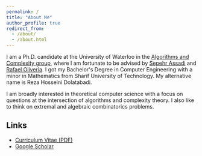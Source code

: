 ```yaml
---
permalink: /
title: "About Me"
author_profile: true
redirect_from: 
  - /about/
  - /about.html
---
```


I am a Ph.D. candidate at the University of Waterloo in the [Algorithms and Complexity group](https://algcomp.uwaterloo.ca/), where I am fortunate to be advised by [Sepehr Assadi](https://sepehr.assadi.info/) and [Rafael Oliveria](https://cs.uwaterloo.ca/~r5olivei/). I got my Bachelor's Degree in Computer Engineering with a minor in Mathematics from Sharif University of Technology. My alternative name is Reza Hosseini Dolatabadi.

I am broadly interested in theoretical computer science with a focus on questions at the intersection of algorithms and complexity theory. I also like to think on extremal and algebraic combinatorics problems.

## Links
- [Curriculum Vitae (PDF)](/files/cv.pdf)  
- [Google Scholar](https://scholar.google.com/citations?user=f_Nxm1QAAAAJ&hl=en)



